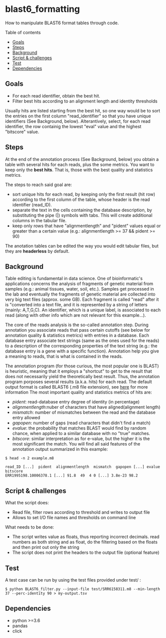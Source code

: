 # blast6_formatting
How to manipulate BLAST6 format tables through code.

Table of contents

  * [Goals](#goals)
  * [Steps](#steps)
  * [Background](#background)
  * [Script & challenges](#script---challenges)
  * [Test](#test)
  * [Dependencies](#dependencies)

## Goals

- For each read identifier, obtain the best hit.
- Filter best hits according to an alignment length and identity thresholds

Usually hits are listed starting from the best hit, so one way would be to sort the entries on the first column "read_identifier" so that you have unique identifiers (See Background, below). Alterantively, select, for each read identifier, the row containig the lowest "eval" value and the highest "bitscore" value.

## Steps

At the end of the annotation process (See Background, below) you obtain a table with several hits for each reads, plus the some metrics.
You want to keep only the **best hits**. That is, those with the best quality and statistics metrics. 

The steps to reach said goal are:

- sort unique hits for each read, by keeping only the first result (hit row) according to the first column of the table, whose header is the read identifier (read_ID).
- separate the text in the cells containing the database description, by substituting the pipe (|) symbols with tabs. This will create additional columns in the tabular file.
- keep only rows that have "alignmentlength" and "pident" values equal or greater than a certain value (e.g.: alignmentlength >= 37 && pident >= 90)

The anotation tables can be edited the way you would edit tabular files, but they are **headerless** by default.

## Background

Table editing is fundamental in data science.
One of bioinformatic's applications concerns the analysis of fragments of genetic material from samples (e.g.: animal tissues, water, soil, etc.).
Samples get processed in the lab and eventually the fragments of genetic material are collected into very big text files (approx. some GB). Each fragment is called "read" after it is "converted into a text file, and it is represented by a string of letters (mainly: A,T,G,C).
An identifier, which is a unique label, is associated to each read (along with other info which are not relevant for this example...).

The core of the reads analysis is the so-called annotation step.
During annotation you associate reads that pass certain cutoffs (see below for annotation quality & statistics metrics) with entries in a database.
Each database entry associate text strings (same as the ones used for the reads) to a description of the corresponding properties of the text string (e.g.: the database entry is a gene with a specific function).
Annotation help you give a meaning to reads, that is what is contained in the reads.

The annotation program (for those curious, the most popular one is BLAST) is heuristic, meaning that it employs a "shortcut" to get to the result that does not necessarily yield the theoretically best result.
Thus, the annotation program porposes several results (a.k.a. hits) for each read.
The default output format is called BLAST6 (.m8 file extension), see [here](http://www.metagenomics.wiki/tools/blast/blastn-output-format-6) for more information
The most important quality and statistics metrics of hits are:

- _pident_: read-database entry degree of identity (in percentage)
- _alignmentlength_:nuber of characters that have aligned(alignment length)
- _mismatch_: number of mismatches between the read and the database entry allowed
- _gapopen_: number of gaps (read characters that didn't find a match)
- _evalue_: the probability that matches BLAST would find by random chance, when applied to a similar database with no "true" matches.
- _bitscore_: similar interpretation as for e-value, but the higher it is the most significant the match.
You will find all said features of the annotation output summarized in this example:
```
$ head -n 2 example.m8

read_ID [...]  pident  alignmentlength  mismatch  gapopen [...] evalue  bitscore 
ERR1995198.10006378.1 [...] 91.8  49  4 0 [...] 3.8e-23 98.2
```
## Script & challenges

What the script does:

- Read file, filter rows according to threshold and writes to output file
- Allows to set I/O file names and thresholds on command line

What needs to be done:

- The script writes value as floats, thus reporting incorrect decimals.
read numbers as both string and as float, do the filtering based on the floats and then print out only the string
- The script does not print the headers to the output file (optional feature)

## Test

A test case can be run by using the test files provided under test/ :
```
$ python BLAST6_filter.py --input-file test/SRR6158311.m8 --min-length 37 --perc-identity 90 > my-output.tsv
```
## Dependencies

- python >=3.6
- pandas
- click
